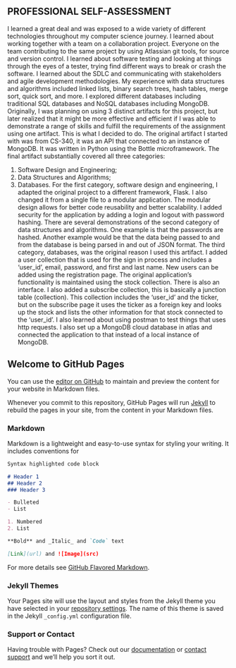 ## PROFESSIONAL SELF-ASSESSMENT
I learned a great deal and was exposed to a wide variety of different technologies throughout my computer science journey. I learned about working together with a team on a collaboration project. Everyone on the team contributing to the same project by using Atlassian git tools, for source and version control. I learned about software testing and looking at things through the eyes of a tester, trying find different ways to break or crash the software. I learned about the SDLC and communicating with stakeholders and agile development methodologies. My experience with data structures and algorithms included linked lists, binary search trees, hash tables, merge sort, quick sort, and more. I explored different databases including traditional SQL databases and NoSQL databases including MongoDB.
Originally, I was planning on using 3 distinct artifacts for this project, but later realized that it might be more effective and efficient if I was able to demonstrate a range of skills and fulfill the requirements of the assignment using one artifact. This is what I decided to do. The original artifact I started with was from CS-340, it was an API that connected to an instance of MongoDB. It was written in Python using the Bottle microframework. The final artifact substantially covered all three categories: 
  1. Software Design and Engineering; 
  2. Data Structures and Algorithms; 
  3. Databases.
For the first category, software design and engineering, I adapted the original project to a different framework, Flask. I also changed it from a single file to a modular application. The modular design allows for better code reusability and better scalability. I added security for the application by adding a login and logout with password hashing.
There are several demonstrations of the second category of data structures and algorithms. One example is that the passwords are hashed. Another example would be that the data being passed to and from the database is being parsed in and out of JSON format.
The third category, databases, was the original reason I used this artifact. I added a user collection that is used for the sign in process and includes a ‘user_id’, email, password, and first and last name. New users can be added using the registration page. The original application’s functionality is maintained using the stock collection. There is also an interface. I also added a subscribe collection, this is basically a junction table (collection). This collection includes the ‘user_id’ and the ticker, but on the subscribe page it uses the ticker as a foreign key and looks up the stock and lists the other information for that stock connected to the ‘user_id’. I also learned about using postman to test things that uses http requests. I also set up a MongoDB cloud database in atlas and connected the application to that instead of a local instance of MongoDB.
## Welcome to GitHub Pages

You can use the [editor on GitHub](https://github.com/frankZawacki/frankZawacki.github.io/edit/master/README.md) to maintain and preview the content for your website in Markdown files.

Whenever you commit to this repository, GitHub Pages will run [Jekyll](https://jekyllrb.com/) to rebuild the pages in your site, from the content in your Markdown files.

### Markdown

Markdown is a lightweight and easy-to-use syntax for styling your writing. It includes conventions for

```markdown
Syntax highlighted code block

# Header 1
## Header 2
### Header 3

- Bulleted
- List

1. Numbered
2. List

**Bold** and _Italic_ and `Code` text

[Link](url) and ![Image](src)
```

For more details see [GitHub Flavored Markdown](https://guides.github.com/features/mastering-markdown/).

### Jekyll Themes

Your Pages site will use the layout and styles from the Jekyll theme you have selected in your [repository settings](https://github.com/frankZawacki/frankZawacki.github.io/settings). The name of this theme is saved in the Jekyll `_config.yml` configuration file.

### Support or Contact

Having trouble with Pages? Check out our [documentation](https://help.github.com/categories/github-pages-basics/) or [contact support](https://github.com/contact) and we’ll help you sort it out.
